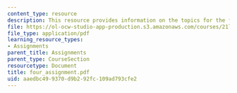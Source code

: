 ```yaml
---
content_type: resource
description: This resource provides information on the topics for the final assignment.
file: https://ol-ocw-studio-app-production.s3.amazonaws.com/courses/21l-004-major-poets-fall-2001/aaedbc499370d9b292fc109ad793cfe2_four_assignment.pdf
file_type: application/pdf
learning_resource_types:
- Assignments
parent_title: Assignments
parent_type: CourseSection
resourcetype: Document
title: four_assignment.pdf
uid: aaedbc49-9370-d9b2-92fc-109ad793cfe2
---
```

